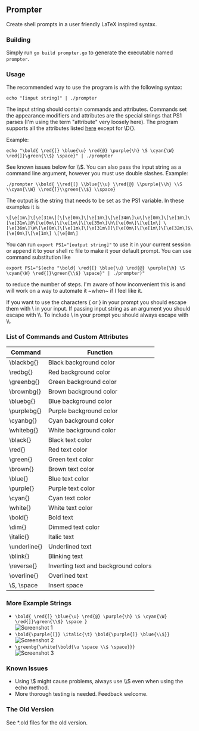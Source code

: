 ## Prompter
Create shell prompts in a user friendly LaTeX inspired syntax.

### Building
Simply run `go build prompter.go` to generate the executable named `prompter`.

### Usage
The recommended way to use the program is with the following syntax:

    echo "[input string]" | ./prompter

The input string should contain commands and attributes. Commands set the appearance modifiers and attributes are the special strings that PS1 parses (I'm using the term "attribute" very loosely here). The program supports all the attributes listed [here](https://www.cyberciti.biz/tips/howto-linux-unix-bash-shell-setup-prompt.html) except for \\D{}.

Example:

    echo "\bold{ \red{[} \blue{\u} \red{@} \purple{\h} \S \cyan{\W} \red{]}\green{\\$} \space}" | ./prompter

See known issues below for \\\\$. You can also pass the input string as a command line argument, however you must use double slashes. Example:

    ./prompter \\bold{ \\red{[} \\blue{\\u} \\red{@} \\purple{\\h} \\S \\cyan{\\W} \\red{]}\\green{\\$} \\space}

The output is the string that needs to be set as the PS1 variable. In these examples it is

    \[\e[1m\]\[\e[31m\][\[\e[0m\]\[\e[1m\]\[\e[34m\]\u\[\e[0m\]\[\e[1m\]\[\e[31m\]@\[\e[0m\]\[\e[1m\]\[\e[35m\]\h\[\e[0m\]\[\e[1m\] \[\e[36m\]\W\[\e[0m\]\[\e[1m\]\[\e[31m\]]\[\e[0m\]\[\e[1m\]\[\e[32m\]$\[\e[0m\]\[\e[1m\] \[\e[0m\] 

You can run `export PS1="[output string]"` to use it in your current session or append it to your shell rc file to make it your default prompt. You can use command substitution like

    export PS1="$(echo "\bold{ \red{[} \blue{\u} \red{@} \purple{\h} \S \cyan{\W} \red{]}\green{\\$} \space}" | ./prompter)"

to reduce the number of steps. I'm aware of how inconvenient this is and will work on a way to automate it ~when~ if I feel like it.

If you want to use the characters { or } in your prompt you should escape them with \\ in your input. If passing input string as an argument you should escape with \\\\. To include \\ in your prompt you should always escape with \\\\.

### List of Commands and Custom Attributes
| Command       | Function                             |
| ------------- | -------------------------------------|
| \blackbg{}    | Black background color               |
| \redbg{}      | Red background color                 |
| \greenbg{}    | Green background color               |
| \brownbg{}    | Brown background color               |
| \bluebg{}     | Blue background color                |
| \purplebg{}   | Purple background color              |
| \cyanbg{}     | Cyan background color                |
| \whitebg{}    | White background color               |
| \black{}      | Black text color                     |
| \red{}        | Red text color                       |
| \green{}      | Green text color                     |
| \brown{}      | Brown text color                     |
| \blue{}       | Blue text color                      |
| \purple{}     | Purple text color                    |
| \cyan{}       | Cyan text color                      |
| \white{}      | White text color                     |
| \bold{}       | Bold text                            |
| \dim{}        | Dimmed text color                    |
| \italic{}     | Italic text                          |
| \underline{}  | Underlined text                      |
| \blink{}      | Blinking text                        |
| \reverse{}    | Inverting text and background colors |
| \overline{}   | Overlined text                       |
| \S, \space    | Insert space                               |

### More Example Strings
* `\bold{ \red{[} \blue{\u} \red{@} \purple{\h} \S \cyan{\W} \red{]}\green{\\$} \space }`  
![Screenshot 1](https://yusacetin.github.io/project-screenshots/prompter/1.png)  
* `\bold{\purple{[}} \italic{\t} \bold{\purple{]} \blue{\\$}}`  
![Screenshot 2](https://yusacetin.github.io/project-screenshots/prompter/2.png)  
* `\greenbg{\white{\bold{\u \space \\$ \space}}}`  
![Screenshot 3](https://yusacetin.github.io/project-screenshots/prompter/3.png)

### Known Issues
* Using \\$ might cause problems, always use \\\\$ even when using the echo method.
* More thorough testing is needed. Feedback welcome.

### The Old Version
See *.old files for the old version.
